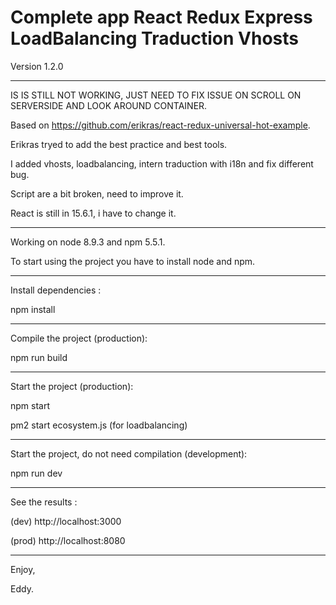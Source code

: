 # Complete app React Redux Express LoadBalancing Traduction Vhosts

Version 1.2.0

---------------------

IS IS STILL NOT WORKING, JUST NEED TO FIX ISSUE ON SCROLL ON SERVERSIDE AND LOOK AROUND CONTAINER.

Based on https://github.com/erikras/react-redux-universal-hot-example.

Erikras tryed to add the best practice and best tools.

I added vhosts, loadbalancing, intern traduction with i18n and fix different bug.

Script are a bit broken, need to improve it.

React is still in 15.6.1, i have to change it.

---------------------

Working on node 8.9.3 and npm 5.5.1.

To start using the project you have to install node and npm.

---------------------

Install dependencies :

npm install

---------------------

Compile the project (production):

npm run build

---------------------

Start the project (production):

npm start

pm2 start ecosystem.js (for loadbalancing)

---------------------

Start the project, do not need compilation (development):

npm run dev

---------------------

See the results :

(dev) http://localhost:3000

(prod) http://localhost:8080

---------------------

Enjoy,

Eddy.
